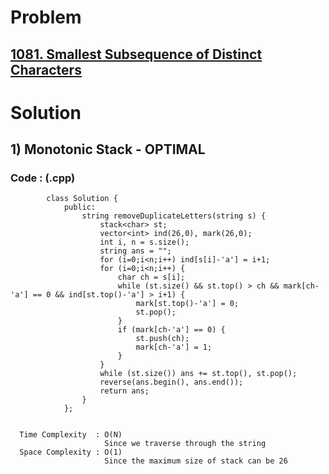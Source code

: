 # Problem

## [1081. Smallest Subsequence of Distinct Characters](https://leetcode.com/problems/smallest-subsequence-of-distinct-characters/)


# Solution 

## 1) Monotonic Stack - OPTIMAL

      
      
      
   ### Code : (.cpp)
    
            class Solution {
                public:
                    string removeDuplicateLetters(string s) {
                        stack<char> st;
                        vector<int> ind(26,0), mark(26,0);
                        int i, n = s.size();
                        string ans = "";
                        for (i=0;i<n;i++) ind[s[i]-'a'] = i+1;
                        for (i=0;i<n;i++) {
                            char ch = s[i];
                            while (st.size() && st.top() > ch && mark[ch-'a'] == 0 && ind[st.top()-'a'] > i+1) {
                                mark[st.top()-'a'] = 0;
                                st.pop();
                            }
                            if (mark[ch-'a'] == 0) {
                                st.push(ch);
                                mark[ch-'a'] = 1;
                            }
                        }
                        while (st.size()) ans += st.top(), st.pop();
                        reverse(ans.begin(), ans.end());
                        return ans;
                    }
                };
            
 
      Time Complexity  : O(N) 
                         Since we traverse through the string
      Space Complexity : O(1)
                         Since the maximum size of stack can be 26
